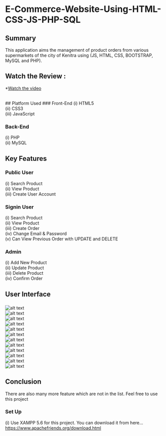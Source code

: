 # E-Commerce-Website-Using-HTML-CSS-JS-PHP-SQL

## Summary
This application aims the management of product orders from various supermarkets of the city of Kenitra using (JS, HTML, CSS, BOOTSTRAP, MySQL and PHP).
## Watch the Review :
*[Watch the video](https://www.youtube.com/watch?v=j8i1iIm4DCY)

<br>
## Platform Used
### Front-End
  (i) HTML5 <br>
  (ii) CSS3 <br>
  (iii) JavaScript <br>

### Back-End
  (i) PHP <br>
  (ii) MySQL <br>

## Key Features
### Public User
(i) Search Product <br>
(ii) View Product <br>
(iii) Create User Account <br>

### Signin User
(i) Search Product <br>
(ii) View Product <br>
(iii) Create Order <br>
(iv) Change Email & Password <br>
(v) Can View Previous Order with UPDATE and DELETE <br>

### Admin
(i) Add New Product <br>
(ii) Update Product <br>
(iii) Delete Product <br>
(iv) Confirm Order <br>
## User Interface
###

![alt text](https://github.com/Anas-Hilia/E-ComerceApp/blob/master/screenshoots/pic1.PNG?raw=true) <br>
![alt text](https://github.com/Anas-Hilia/E-ComerceApp/blob/master/screenshoots/pic2.PNG?raw=true) <br>
![alt text](https://github.com/Anas-Hilia/E-ComerceApp/blob/master/screenshoots/pic3.PNG?raw=true) <br>
![alt text](https://github.com/Anas-Hilia/E-ComerceApp/blob/master/screenshoots/pic4.PNG?raw=true) <br>
![alt text](https://github.com/Anas-Hilia/E-ComerceApp/blob/master/screenshoots/pic5.PNG?raw=true) <br>
![alt text](https://github.com/Anas-Hilia/E-ComerceApp/blob/master/screenshoots/pic6.PNG?raw=true) <br>
![alt text](https://github.com/Anas-Hilia/E-ComerceApp/blob/master/screenshoots/pic7.PNG?raw=true) <br>
![alt text](https://github.com/Anas-Hilia/E-ComerceApp/blob/master/screenshoots/pic8.PNG?raw=true) <br>
![alt text](https://github.com/Anas-Hilia/E-ComerceApp/blob/master/screenshoots/pic9.PNG?raw=true) <br>
![alt text](https://github.com/Anas-Hilia/E-ComerceApp/blob/master/screenshoots/pic10.PNG?raw=true) <br>
![alt text](https://github.com/Anas-Hilia/E-ComerceApp/blob/master/screenshoots/pic11.PNG?raw=true) <br>
![alt text](https://github.com/Anas-Hilia/E-ComerceApp/blob/master/screenshoots/pic12.PNG?raw=true) <br>

  



## Conclusion
There are also many more feature which are not in the list. Feel free to use this project

### Set Up
(i) Use XAMPP 5.6 for this project. You can download it from here... https://www.apachefriends.org/download.html

